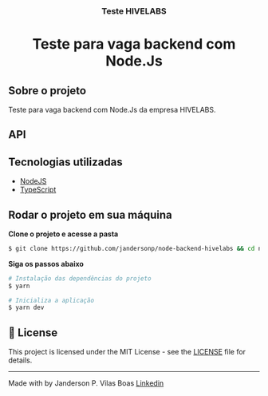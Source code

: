 <h3 align="center">
  Teste HIVELABS
</h3>

<h1 align="center">
  Teste para vaga backend com Node.Js
</h1>

## Sobre o projeto
Teste para vaga backend com Node.Js da empresa HIVELABS.
## API 

## Tecnologias utilizadas

- [NodeJS](https://nodejs.org/en/)
- [TypeScript](https://www.typescriptlang.org/)

## Rodar o projeto em sua máquina

**Clone o projeto e acesse a pasta**

```bash
$ git clone https://github.com/jandersonp/node-backend-hivelabs && cd node-backend-hivelabs
```

**Siga os passos abaixo**

```bash
# Instalação das dependências do projeto
$ yarn

# Inicializa a aplicação
$ yarn dev

```

## 📝 License

This project is licensed under the MIT License - see the [LICENSE](LICENSE) file for details.

---

Made with by Janderson P. Vilas Boas [Linkedin](https://www.linkedin.com/in/jandersonvilasboas/)
